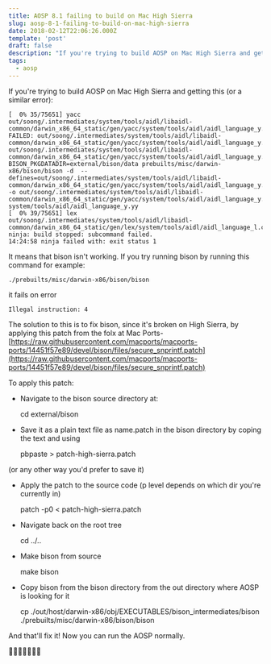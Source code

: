 ```yaml
---
title: AOSP 8.1 failing to build on Mac High Sierra
slug: aosp-8-1-failing-to-build-on-mac-high-sierra
date: 2018-02-12T22:06:26.000Z
template: 'post'
draft: false
description: "If you're trying to build AOSP on Mac High Sierra and getting this (or a similar error), It means that bison isn't working."
tags:
  - aosp
---
```


If you're trying to build AOSP on Mac High Sierra and getting this (or a similar error):

    [  0% 35/75651] yacc out/soong/.intermediates/system/tools/aidl/libaidl-common/darwin_x86_64_static/gen/yacc/system/tools/aidl/aidl_language_y.cpp
    FAILED: out/soong/.intermediates/system/tools/aidl/libaidl-common/darwin_x86_64_static/gen/yacc/system/tools/aidl/aidl_language_y.cpp out/soong/.intermediates/system/tools/aidl/libaidl-common/darwin_x86_64_static/gen/yacc/system/tools/aidl/aidl_language_y.h
    BISON_PKGDATADIR=external/bison/data prebuilts/misc/darwin-x86/bison/bison -d  --defines=out/soong/.intermediates/system/tools/aidl/libaidl-common/darwin_x86_64_static/gen/yacc/system/tools/aidl/aidl_language_y.h -o out/soong/.intermediates/system/tools/aidl/libaidl-common/darwin_x86_64_static/gen/yacc/system/tools/aidl/aidl_language_y.cpp system/tools/aidl/aidl_language_y.yy
    [  0% 39/75651] lex out/soong/.intermediates/system/tools/aidl/libaidl-common/darwin_x86_64_static/gen/lex/system/tools/aidl/aidl_language_l.cpp
    ninja: build stopped: subcommand failed.
    14:24:58 ninja failed with: exit status 1

It means that bison isn't working. If you try running bison by running this command for example:

    ./prebuilts/misc/darwin-x86/bison/bison

it fails on error

    Illegal instruction: 4

The solution to this is to fix bison, since it's broken on High Sierra, by applying this patch from the folx at Mac Ports- [https://raw.githubusercontent.com/macports/macports-ports/14451f57e89/devel/bison/files/secure_snprintf.patch](https://raw.githubusercontent.com/macports/macports-ports/14451f57e89/devel/bison/files/secure_snprintf.patch)

To apply this patch:

- Navigate to the bison source directory at:

  cd external/bison

* Save it as a plain text file as name.patch in the bison directory by coping the text and using

  pbpaste > patch-high-sierra.patch

(or any other way you'd prefer to save it)

- Apply the patch to the source code (p level depends on which dir you're currently in)

  patch -p0 < patch-high-sierra.patch

* Navigate back on the root tree

  cd ../..

- Make bison from source

  make bison

* Copy bison from the bison directory from the out directory where AOSP is looking for it

  cp ./out/host/darwin-x86/obj/EXECUTABLES/bison_intermediates/bison ./prebuilts/misc/darwin-x86/bison/bison

And that'll fix it! Now you can run the AOSP normally.

🎉🎉🎉🎉🎉🎉🎉
